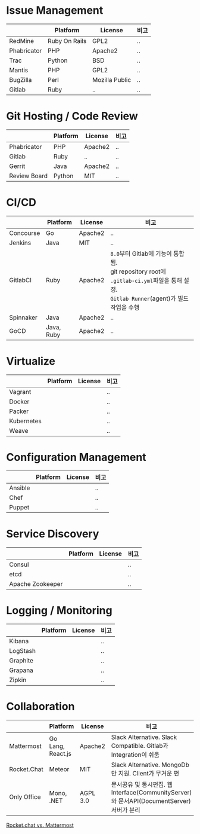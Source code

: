 # Issue Management
|             | Platform      | License        | 비고 |
|---          |---            |---             |---  |
| RedMine     | Ruby On Rails | GPL2           | .. |
| Phabricator | PHP           | Apache2        | .. |
| Trac        | Python        | BSD            | .. |
| Mantis      | PHP           | GPL2           | .. |
| BugZilla    | Perl          | Mozilla Public | .. |
| Gitlab      | Ruby          | ..             | .. |


# Git Hosting / Code Review

|             | Platform      | License        | 비고 |
|---          |---            |---             |---  |
| Phabricator | PHP           | Apache2        | .. |
| Gitlab      | Ruby          | ..             | .. |
| Gerrit      | Java          | Apache2        | .. |
| Review Board| Python        | MIT            | .. |

# CI/CD

|             | Platform      | License        | 비고 |
|---          |---            |---             |---  |
| Concourse   | Go            | Apache2        | .. |
| Jenkins     | Java          | MIT            | .. |
| GitlabCI    | Ruby          | Apache2        | `8.0`부터 Gitlab에 기능이 통합됨.<br > git repository root에 `.gitlab-ci.yml`파일을 통해 설정.<br > `Gitlab Runner`(agent)가 빌드작업을 수행 |
| Spinnaker   | Java          | Apache2        | .. |
| GoCD        | Java, Ruby    | Apache2        | .. |


# Virtualize
|             | Platform      | License        | 비고 |
|---          |---            |---             |---  |
| Vagrant     |               |                | .. |
| Docker      |               |                | .. |
| Packer      |               |                | .. |
| Kubernetes  |               |                | .. |
| Weave       |               |                | .. |


# Configuration Management
|             | Platform      | License        | 비고 |
|---          |---            |---             |---  |
| Ansible     |               |                | .. |
| Chef        |               |                | .. |
| Puppet      |               |                | .. |


# Service Discovery

|                   | Platform      | License        | 비고 |
|---                |---            |---             |---  |
| Consul            |               |                | .. |
| etcd              |               |                | .. |
| Apache Zookeeper  |               |                | .. |


# Logging / Monitoring
|                   | Platform      | License        | 비고 |
|---                |---            |---             |---  |
| Kibana            |               |                | .. |
| LogStash          |               |                | .. |
| Graphite          |               |                | .. |
| Grapana           |               |                | .. |
| Zipkin            |               |                | .. |

# Collaboration
|                   | Platform          | License        | 비고 |
|---                |---                |---             |---  |
| Mattermost        | Go Lang, React.js | Apache2        | Slack Alternative. Slack Compatible. Gitlab과 Integration이 쉬움 |
| Rocket.Chat       | Meteor            | MIT            | Slack Alternative. MongoDb만 지원. Client가 무거운 편 |
| Only Office       | Mono, .NET        | AGPL 3.0       | 문서공유 및 동시편집. 웹 Interface(CommunityServer)와 문서API(DocumentServer)서버가 분리 |

[Rocket.chat vs. Mattermost](https://stackshare.io/stackups/lets-chat-vs-rocketchat-vs-mattermost)
